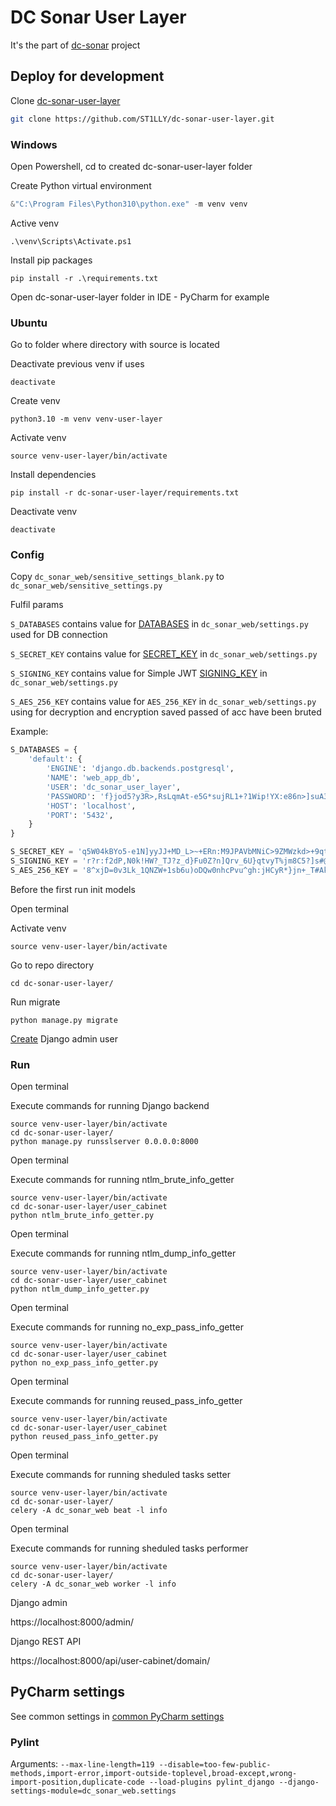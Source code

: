 # DC Sonar User Layer

It's the part of [dc-sonar](https://github.com/ST1LLY/dc-sonar) project

## Deploy for development

Clone [dc-sonar-user-layer](https://github.com/ST1LLY/dc-sonar-user-layer)

```bash
git clone https://github.com/ST1LLY/dc-sonar-user-layer.git
```

### Windows

Open Powershell, cd to created dc-sonar-user-layer folder

Create Python virtual environment

```powershell
&"C:\Program Files\Python310\python.exe" -m venv venv
```

Active venv

```
.\venv\Scripts\Activate.ps1
```

Install pip packages

```
pip install -r .\requirements.txt
```

Open dc-sonar-user-layer folder in IDE - PyCharm for example

### Ubuntu

Go to folder where directory with source is located

Deactivate previous venv if uses

```shell
deactivate
```

Create venv

```shell
python3.10 -m venv venv-user-layer
```

Activate venv

```shell
source venv-user-layer/bin/activate
```

Install dependencies

```shell
pip install -r dc-sonar-user-layer/requirements.txt
```

Deactivate venv

```
deactivate
```

### Config

Copy `dc_sonar_web/sensitive_settings_blank.py` to `dc_sonar_web/sensitive_settings.py`

Fulfil params

`S_DATABASES` contains value for [DATABASES](https://docs.djangoproject.com/en/4.0/ref/settings/#databases) in `dc_sonar_web/settings.py` used for DB connection

`S_SECRET_KEY` contains value for [SECRET_KEY](https://docs.djangoproject.com/en/4.0/howto/deployment/checklist/#secret-key) in `dc_sonar_web/settings.py` 

`S_SIGNING_KEY` contains value for Simple JWT [SIGNING_KEY](https://django-rest-framework-simplejwt.readthedocs.io/en/latest/settings.html#signing-key)  in `dc_sonar_web/settings.py`

`S_AES_256_KEY` contains value for `AES_256_KEY` in `dc_sonar_web/settings.py` using for decryption and  encryption saved passed of acc have been bruted

Example:

```python
S_DATABASES = {
    'default': {
        'ENGINE': 'django.db.backends.postgresql',
        'NAME': 'web_app_db',
        'USER': 'dc_sonar_user_layer',
        'PASSWORD': 'f}jod5?y3R>,RsLqmAt-e5G*sujRL1+?1Wip!YX:e86n>]suA3n)V!:YqeE~*LVN',
        'HOST': 'localhost',
        'PORT': '5432',
    }
}

S_SECRET_KEY = 'q5W04kBYo5-e1N]yyJJ+MD_L>~+ERn:M9JPAVbMNiC>9ZMWzkd>+9qtsvAPdc?)F'
S_SIGNING_KEY = 'r?r:f2dP,N0k!HW?_TJ?z_d}Fu0Z?n]Qrv_6U}qtvyT%jm8C5?]s#@E2W6oKc3uc'
S_AES_256_KEY = '8^xjD=0v3Lk_1QNZW+1sb6u)oDQw0nhcPvu^gh:jHCyR*}jn+_T#Ak%*>3p_yvZe'
```

Before the first run init models

Open terminal

Activate venv

```shell
source venv-user-layer/bin/activate
```

Go to repo directory

```shell
cd dc-sonar-user-layer/
```

Run migrate

```shell
python manage.py migrate
```

[Create](https://docs.djangoproject.com/en/1.8/intro/tutorial02/#creating-an-admin-user) Django admin user

### Run

Open terminal

Execute commands for running Django backend

```
source venv-user-layer/bin/activate
cd dc-sonar-user-layer/
python manage.py runsslserver 0.0.0.0:8000
```

Open terminal

Execute commands for running ntlm_brute_info_getter

```
source venv-user-layer/bin/activate
cd dc-sonar-user-layer/user_cabinet
python ntlm_brute_info_getter.py
```

Open terminal

Execute commands for running ntlm_dump_info_getter

```
source venv-user-layer/bin/activate
cd dc-sonar-user-layer/user_cabinet
python ntlm_dump_info_getter.py
```

Open terminal

Execute commands for running no_exp_pass_info_getter

```
source venv-user-layer/bin/activate
cd dc-sonar-user-layer/user_cabinet
python no_exp_pass_info_getter.py
```

Open terminal

Execute commands for running reused_pass_info_getter

```
source venv-user-layer/bin/activate
cd dc-sonar-user-layer/user_cabinet
python reused_pass_info_getter.py
```

Open terminal

Execute commands for running sheduled tasks setter

```
source venv-user-layer/bin/activate
cd dc-sonar-user-layer/
celery -A dc_sonar_web beat -l info
```

Open terminal

Execute commands for running sheduled tasks performer

```
source venv-user-layer/bin/activate
cd dc-sonar-user-layer/
celery -A dc_sonar_web worker -l info
```

Django admin

https://localhost:8000/admin/

Django REST API

https://localhost:8000/api/user-cabinet/domain/

## PyCharm settings

See common settings in [common PyCharm settings](https://github.com/ST1LLY/dc-sonar#pycharm-settings)

### Pylint

Arguments: `--max-line-length=119 --disable=too-few-public-methods,import-error,import-outside-toplevel,broad-except,wrong-import-position,duplicate-code --load-plugins pylint_django --django-settings-module=dc_sonar_web.settings`